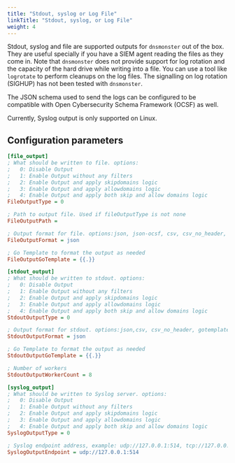 ```yaml
---
title: "Stdout, syslog or Log File"
linkTitle: "Stdout, syslog, or Log File"
weight: 4
---
```


Stdout, syslog and file are supported outputs for `dnsmonster` out of the box. They are useful specially if you have a SIEM agent reading the files as they come in. Note that `dnsmonster` does not provide support for log rotation and the capacity of the hard drive while writing into a file. You can use a tool like `logrotate` to perform cleanups on the log files. The signalling on log rotation (SIGHUP) has not been tested with `dnsmonster`.

The JSON schema used to send the logs can be configured to be compatible with Open Cybersecurity Schema Framework (OCSF) as well.

Currently, Syslog output is only supported on Linux.

## Configuration parameters

```ini
[file_output]
; What should be written to file. options:
;	0: Disable Output
;	1: Enable Output without any filters
;	2: Enable Output and apply skipdomains logic
;	3: Enable Output and apply allowdomains logic
;	4: Enable Output and apply both skip and allow domains logic
FileOutputType = 0

; Path to output file. Used if fileOutputType is not none
FileOutputPath =

; Output format for file. options:json, json-ocsf, csv, csv_no_header, gotemplate. note that the csv splits the datetime format into multiple fields
FileOutputFormat = json

; Go Template to format the output as needed
FileOutputGoTemplate = {{.}}

[stdout_output]
; What should be written to stdout. options:
;	0: Disable Output
;	1: Enable Output without any filters
;	2: Enable Output and apply skipdomains logic
;	3: Enable Output and apply allowdomains logic
;	4: Enable Output and apply both skip and allow domains logic
StdoutOutputType = 0

; Output format for stdout. options:json,csv, csv_no_header, gotemplate. note that the csv splits the datetime format into multiple fields
StdoutOutputFormat = json

; Go Template to format the output as needed
StdoutOutputGoTemplate = {{.}}

; Number of workers
StdoutOutputWorkerCount = 8

[syslog_output]
; What should be written to Syslog server. options:
;	0: Disable Output
;	1: Enable Output without any filters
;	2: Enable Output and apply skipdomains logic
;	3: Enable Output and apply allowdomains logic
;	4: Enable Output and apply both skip and allow domains logic
SyslogOutputType = 0

; Syslog endpoint address, example: udp://127.0.0.1:514, tcp://127.0.0.1:514. Used if syslogOutputType is not none
SyslogOutputEndpoint = udp://127.0.0.1:514
```
